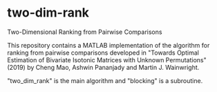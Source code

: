 # two-dim-rank
Two-Dimensional Ranking from Pairwise Comparisons

This repository contains a MATLAB implementation of the algorithm for ranking from pairwise comparisons developed in "Towards Optimal Estimation of Bivariate Isotonic Matrices with Unknown Permutations" (2019) by Cheng Mao, Ashwin Pananjady and Martin J. Wainwright.

"two_dim_rank" is the main algorithm and "blocking" is a subroutine.
